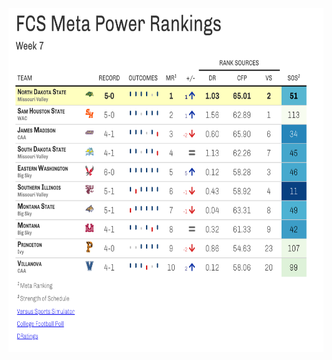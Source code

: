 <p align="left">
<img src="https://raw.githubusercontent.com/andrew-block/tidy-vizzies/main/fcs_power_rankings/images/fcs_power_rankings_w7.png" width="675" height="550"/>
</p>


